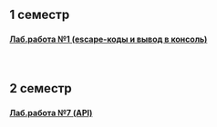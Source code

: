## 1 семестр

#### [Лаб.работа №1 (escape-коды и вывод в консоль)](https://github.com/11235-ai/Lab-1.git)ㅤ 

<br>

## 2 семестр

#### [Лаб.работа №7 (API)](https://github.com/11235-ai/Lab-1.git)ㅤ 
